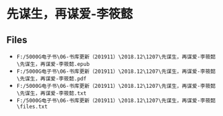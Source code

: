 # 先谋生，再谋爱-李筱懿

## Files

- `F:/5000G电子书\06-书库更新（201911）\2018.12\1207\先谋生，再谋爱-李筱懿\先谋生，再谋爱-李筱懿.epub`
- `F:/5000G电子书\06-书库更新（201911）\2018.12\1207\先谋生，再谋爱-李筱懿\先谋生，再谋爱-李筱懿.pdf`
- `F:/5000G电子书\06-书库更新（201911）\2018.12\1207\先谋生，再谋爱-李筱懿\先谋生，再谋爱-李筱懿.txt`
- `F:/5000G电子书\06-书库更新（201911）\2018.12\1207\先谋生，再谋爱-李筱懿\files.txt`
